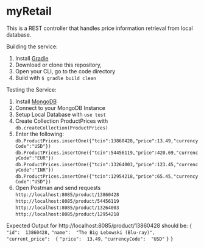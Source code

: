 # myRetail

This is a REST controller that handles price information retrieval from local database.

Building the service:

1. Install [Gradle](https://gradle.org/install/)
2. Download or clone this repository,
3. Open your CLI, go to the code directory
4. Build with `$ gradle build clean`

Testing the Service:

 1. Install [MongoDB](https://docs.mongodb.com/guides/server/install/)
 2. Connect to your MongoDB Instance
 3. Setup Local Database with `use test`
 4. Create Collection ProductPrices with `db.createCollection(ProductPrices)`
 5. Enter the following:
		`db.ProductPrices.insertOne({"tcin":13860428,"price":13.49,"currencyCode":"USD"})`
		`db.ProductPrices.insertOne({"tcin":54456119,"price":420.69,"currencyCode":"EUR"})`
		`db.ProductPrices.insertOne({"tcin":13264003,"price":123.45,"currencyCode":"INR"})`
		`db.ProductPrices.insertOne({"tcin":12954218,"price":65.45,"currencyCode":"USD"})`
 6. Open Postman and send requests 
	 `http://localhost:8085/product/13860428`
	 `http://localhost:8085/product/54456119`
	 `http://localhost:8085/product/13264003`
	 `http://localhost:8085/product/12954218`

Expected Output for http://localhost:8085/product/13860428 should be:
`{`
`"id":  13860428,`
`"name":  "The Big Lebowski (Blu-ray)",`
`"current_price":  {`
`"price":  13.49,`
`"currencyCode":  "USD"`
`}`
`}`
